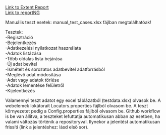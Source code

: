 [Link to Extent Report](https://kissbalazs7777.github.io/DataDrivenFramework)  
[Link to reportNG](https://kissbalazs7777.github.io/DataDrivenFramework/target/surefire-reports/html/index.html)  

Manuális teszt esetek: manual_test_cases.xlsx fájlban megtalálhatóak!  

Tesztek:  
-Regisztráció  
-Bejelentkezés  
-Adatkezelési nyilatkozat használata  
-Adatok listázása  
-Több oldalas lista bejárása  
-Új adat bevitel  
-Ismételt és sorozatos adatbevitel adatforrásból  
-Meglévő adat módosítása  
-Adat vagy adatok törlése  
-Adatok lementése felületről  
-Kijelentkezés  

Valamennyi teszt adatot egy excel táblázatból (testdata.xlsx) olvasok be. A webelemek lokátorait Locators.properties fájlból olvasom be. A teszt környezetet pedig a Config.properties fájlból olvasom be.
Github workflow is be van állítva, a teszteket lefuttatja automatikusan abban az esetben, ha valami változás történik a repositoryval. Ilynekor a jelentést automatikusan frissíti (link a jelentéshez: lásd első sor).
